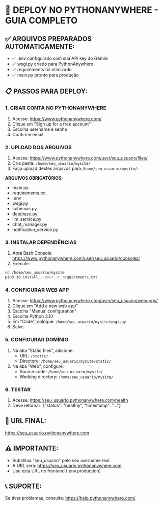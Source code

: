 # 🐍 DEPLOY NO PYTHONANYWHERE - GUIA COMPLETO

## ✅ ARQUIVOS PREPARADOS AUTOMATICAMENTE:
- ✅ .env configurado com sua API key do Gemini
- ✅ wsgi.py criado para PythonAnywhere
- ✅ requirements.txt otimizado
- ✅ main.py pronto para produção

## 📋 PASSOS PARA DEPLOY:

### 1. CRIAR CONTA NO PYTHONANYWHERE
1. Acesse: https://www.pythonanywhere.com/
2. Clique em "Sign up for a free account"
3. Escolha username e senha
4. Confirme email

### 2. UPLOAD DOS ARQUIVOS
1. Acesse: https://www.pythonanywhere.com/user/seu_usuario/files/
2. Crie pasta: `/home/seu_usuario/mysite/`
3. Faça upload destes arquivos para `/home/seu_usuario/mysite/`:

**ARQUIVOS OBRIGATÓRIOS:**
- main.py
- requirements.txt
- .env
- wsgi.py
- schemas.py
- database.py
- llm_service.py
- chat_manager.py
- notification_service.py

### 3. INSTALAR DEPENDÊNCIAS
1. Abra Bash Console: https://www.pythonanywhere.com/user/seu_usuario/consoles/
2. Execute:
```bash
cd /home/seu_usuario/mysite
pip3.10 install --user -r requirements.txt
```

### 4. CONFIGURAR WEB APP
1. Acesse: https://www.pythonanywhere.com/user/seu_usuario/webapps/
2. Clique em "Add a new web app"
3. Escolha "Manual configuration"
4. Escolha Python 3.10
5. Em "Code", coloque: `/home/seu_usuario/mysite/wsgi.py`
6. Salve

### 5. CONFIGURAR DOMÍNIO
1. Na aba "Static files", adicione:
   - URL: `/static/`
   - Directory: `/home/seu_usuario/mysite/static/`
2. Na aba "Web", configure:
   - Source code: `/home/seu_usuario/mysite/`
   - Working directory: `/home/seu_usuario/mysite/`

### 6. TESTAR
1. Acesse: https://seu_usuario.pythonanywhere.com/health
2. Deve retornar: {"status": "healthy", "timestamp": "..."}

## 🔗 URL FINAL:
https://seu_usuario.pythonanywhere.com

## ⚠️ IMPORTANTE:
- Substitua "seu_usuario" pelo seu username real
- A URL será: https://seu_usuario.pythonanywhere.com
- Use esta URL no frontend (.env.production)

## 📞 SUPORTE:
Se tiver problemas, consulte: https://help.pythonanywhere.com/
